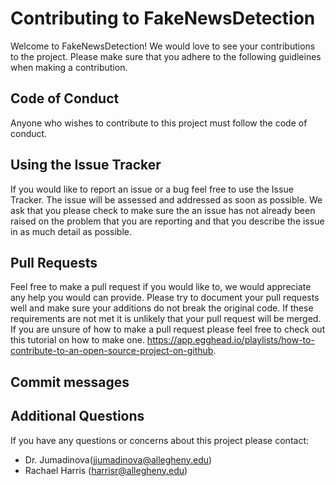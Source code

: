 # Contributing to FakeNewsDetection

Welcome to FakeNewsDetection! We would love to see your contributions to the project. Please make sure that you adhere to the following guidleines when making a contribution.

## Code of Conduct

Anyone who wishes to contribute to this project must follow the code of conduct.

## Using the Issue Tracker

If you would like to report an issue or a bug feel free to use the Issue Tracker. The issue will be assessed and addressed as soon as possible. We ask that you please check to make sure the an issue has not already been raised on the problem that you are reporting and that you describe the issue in as much detail as possible.

## Pull Requests

Feel free to make a pull request if you would like to, we would appreciate any help you would can provide. Please try to document your pull requests well and make sure your additions do not break the original code. If these requirements are not met it is unlikely that your pull request will be merged. If you are unsure of how to make a pull request please feel free to check out this tutorial on how to make one. https://app.egghead.io/playlists/how-to-contribute-to-an-open-source-project-on-github.

## Commit messages

## Additional Questions

If you have any questions or concerns about this project please contact:

- Dr. Jumadinova(jjumadinova@allegheny.edu)
- Rachael Harris (harrisr@allegheny.edu)

